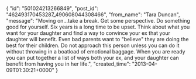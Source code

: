  {
   "id": "501024213266849",
   "post_id": "462493170453287_490608044308466",
   "from_name": "Tara Duncan",
   "message": "Moving on...take a break.  Get some perspective.  Do something good for yourself.  Six years is a long time to be upset.  Think about what you want for your daughter and find a way to convince your ex that your daughter will benefit.  Even bad parents want to \"believe\" they are doing the best for their children.  Do not approach this person unless you can do it without throwing in a boatload of emotional baggage.  When you are ready you can put together a list of ways both your ex, and your daughter can benefit from having you in her life.",
   "created_time": "2013-04-09T01:30:21+0000"
 }
